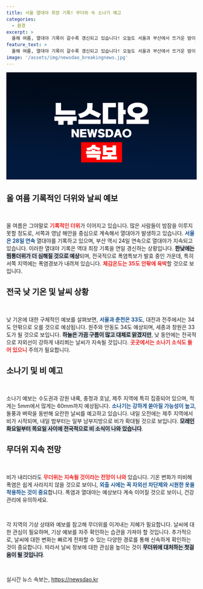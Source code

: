 ```yaml
---
title: 서울 열대야 최장 기록! 무더위 속 소나기 예고
categories:
  - 환경
excerpt: >
  올해 여름, 열대야 기록이 갈수록 갱신되고 있습니다! 오늘도 서울과 부산에서 뜨거운 밤이 계속되며, 체감온도는 35도까지 올라갈 것으로 예상됩니다. 폭염특보 속 소나기도 유의하세요!
feature_text: >
  올해 여름, 열대야 기록이 갈수록 갱신되고 있습니다! 오늘도 서울과 부산에서 뜨거운 밤이 계속되며, 체감온도는 35도까지 올라갈 것으로 예상됩니다. 폭염특보 속 소나기도 유의하세요!
image: '/assets/img/newsdao_breakingnews.jpg'
---
```


<p><img src="/assets/img/newsdao_breakingnews.jpg" alt="koreaapp 속보" /></p>

<h2 data-ke-size="size26">올 여름 기록적인 더위와 날씨 예보</h2>

<p data-ke-size="size16">&nbsp;</p>

<p>올 여름은 그야말로 <b><span style="color: #ee2323;">기록적인 더위</span></b>가 이어지고 있습니다. 많은 사람들이 밤잠을 이루지 못할 정도로, 서쪽과 영남 해안을 중심으로 계속해서 열대야가 발생하고 있습니다. <b><span style="color: #1a5490;">서울은 28일 연속</span></b> 열대야를 기록하고 있으며, 부산 역시 24일 연속으로 열대야가 지속되고 있습니다. 이러한 열대야 기록은 역대 최장 기록을 연일 경신하는 상황입니다. <b><span style="background-color: #21538527;">한낮에는 찜통더위가 더 심해질 것으로 예상</span></b>되며, 전국적으로 폭염특보가 발효 중인 가운데, 특히 서쪽 지역에는 폭염경보가 내려져 있습니다. <b><span style="color: #ee2323;">체감온도는 35도 안팎에 육박</span></b>할 것으로 보입니다.</p>

<h2 data-ke-size="size26">전국 낮 기온 및 날씨 상황</h2>

<p data-ke-size="size16">&nbsp;</p>

<p>낮 기온에 대한 구체적인 예보를 살펴보면, <b><span style="color: #1a5490;">서울과 춘천은 33도</span></b>, 대전과 전주에서는 34도 안팎으로 오를 것으로 예상됩니다. 원주와 안동도 34도 예상되며, 세종과 창원은 33도가 될 것으로 보입니다. <b><span style="background-color: #21538527;">하늘은 가끔 구름이 많고 대체로 맑겠지만</span></b>, 낮 동안에는 전국적으로 자외선이 강하게 내리쬐는 날씨가 지속될 것입니다. <b><span style="color: #ee2323;">곳곳에서는 소나기 소식도 들어 있으니</span></b> 주의가 필요합니다.</p>

<h2 data-ke-size="size26">소나기 및 비 예고</h2>

<p data-ke-size="size16">&nbsp;</p>

<p>소나기 예보는 수도권과 강원 내륙, 충청과 호남, 제주 지역에 특히 집중되어 있으며, 적게는 5mm에서 많게는 60mm까지 예상됩니다. <b><span style="color: #1a5490;">소나기는 강하게 쏟아질 가능성이 높고</span></b>, 돌풍과 벼락을 동반해 요란한 날씨를 예고하고 있습니다. 내일 오전에는 제주 지역에서 비가 시작되며, 내일 밤부터는 일부 남부지방으로 비가 확대될 것으로 보입니다. <b><span style="background-color: #21538527;">모레인 화요일부터 목요일 사이에 전국적으로 비 소식이 나와 있습니다</span></b>. </p>

<h2 data-ke-size="size26">무더위 지속 전망</h2>

<p data-ke-size="size16">&nbsp;</p>

<p>비가 내리더라도 <b><span style="color: #ee2323;">무더위는 지속될 것이라는 전망이 나와</span></b> 있습니다. 기온 변화가 미비해 폭염은 쉽게 사라지지 않을 것으로 보이니, <b><span style="color: #1a5490;">외출 시에는 꼭 자외선 차단제와 시원한 옷을 착용하는 것이 중요</span></b>합니다. 폭염과 열대야는 예상보다 계속 이어질 것으로 보이니, 건강 관리에 유의하세요. </p>

<p data-ke-size="size16">&nbsp;</p>

<p>각 지역의 기상 상태와 예보를 참고해 무더위를 이겨내는 지혜가 필요합니다. 날씨에 대한 관심이 필요하며, 기상 예보를 자주 확인하는 습관을 가져야 할 것입니다. 추가적으로, 날씨에 대한 변화는 빠르게 전파할 수 있는 다양한 경로를 통해 신속하게 확인하는 것이 중요합니다. 따라서 날씨 정보에 대한 관심을 높이는 것이 <b><span style="background-color: #21538527;">무더위에 대처하는 첫걸음이 될 것입니다</span></b>. </p>

<p data-ke-size="size16">&nbsp;</p>
실시간 뉴스 속보는, <a href="https://newsdao.kr" rel="dofollow">https://newsdao.kr</a>



